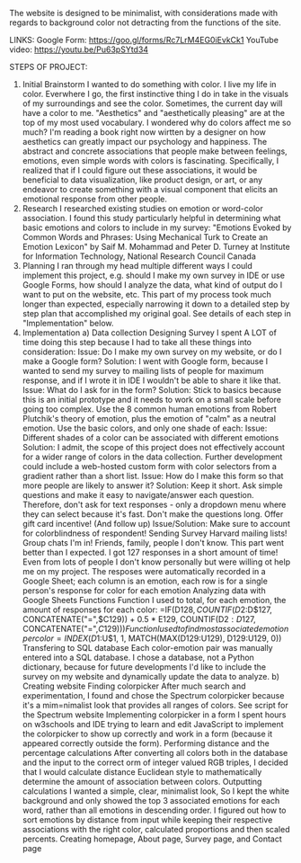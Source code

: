 The website is designed to be minimalist, with considerations
made with regards to background color not detracting from the functions of the site.

LINKS:
Google Form: https://goo.gl/forms/Rc7LrM4EG0iEvkCk1
YouTube video: https://youtu.be/Pu63pSYtd34

STEPS OF PROJECT:
1) Initial Brainstorm
        I wanted to do something with color. I live my life in color. Everwhere I go, the first instinctive thing I do in take in the visuals of my surroundings and see the color.
        Sometimes, the current day will have a color to me. "Aesthetics" and "aesthetically pleasing" are at the top of my most used vocabulary. I wondered why do colors affect me so much?
        I'm reading a book right now wirtten by a designer on how aesthetics can greatly impact our psychology and happiness.
        The abstract and concrete associations that people make between feelings, emotions, even simple words with colors is fascinating.
        Specifically, I realized that if I could figure out these associations, it would be beneficial to data visualization, like product design, or art, or any endeavor to create something with a visual component that elicits an emotional response from other people.
2) Research
        I researched existing studies on emotion or word-color association.
        I found this study particularly helpful in determining what basic emotions and colors to include in my survey:
        "Emotions Evoked by Common Words and Phrases: Using Mechanical Turk to Create an Emotion Lexicon" by Saif M. Mohammad and Peter D. Turney at Institute for Information Technology, National Research Council Canada
3) Planning
        I ran through my head multiple different ways I could implement this project, e.g. should I make my own survey in IDE or use Google Forms, how should I analyze the data, what kind of output do I want to put on the website, etc.
        This part of my process took much longer than expected, especially narrowing it down to a detailed step by step plan that accomplished my original goal. See details of each step in "Implementation" below.
4) Implementation
    a) Data collection
        Designing Survey
            I spent A LOT of time doing this step because I had to take all these things into consideration:
                Issue: Do I make my own survey on my website, or do I make a Google form?
                    Solution: I went with Google form, because I wanted to send my survey to mailing lists of people for maximum response, and if I wrote it in IDE I wouldn't be able to share it like that.
                Issue: What do I ask for in the form?
                    Solution: Stick to basics because this is an initial prototype and it needs to work on a small scale before going too complex.
                            Use the 8 common human emotions from Robert Plutchik's theory of emotion, plus the emotion of "calm" as a neutral emotion.
                            Use the basic colors, and only one shade of each:
                            Issue: Different shades of a color can be associated with different emotions
                                Solution: I admit, the scope of this project does not effectively account for a wider range of colors in the data collection. Further development could include a web-hosted custom form with color selectors from a gradient rather than a short list.
                Issue: How do I make this form so that more people are likely to answer it?
                    Solution: Keep it short. Ask simple questions and make it easy to navigate/answer each question. Therefore, don't ask for text responses - only a dropdown menu where they can select because it's fast.
                            Don't make the questions long.
                            Offer gift card incentive! (And follow up)
                Issue/Solution: Make sure to account for colorblindness of respondent!
        Sending Survey
            Harvard mailing lists! Group chats I'm in! Friends, family, people I don't know. This part went better than I expected. I got 127 responses in a short amount of time! Even from lots of people I don't know personally but were willing ot help me on my project.
            The resposes were automatically recorded in a Google Sheet; each column is an emotion, each row is for a single person's response for color for each emotion
        Analyzing data with Google Sheets Functions
            Function I used to total, for each emotion, the amount of responses for each color: =IF(D$128, COUNTIF(D$2:D$127, CONCATENATE("=",$C129)) + 0.5 * E129, COUNTIF(D$2:D$127, CONCATENATE("=",$C129)))
            Function I used to find most associated emotion per color=INDEX(D$1:U$1, 1, MATCH(MAX(D129:U129), D129:U129, 0))
        Transfering to SQL database
            Each color-emotion pair was manually entered into a SQL database.
            I chose a database, not a Python dictionary, because for future developments I'd like to include the survey on my website and dynamically update the data to analyze.
    b) Creating website
        Finding colorpicker
            After much search and experimentation, I found and chose the Spectrum colorpicker because it's a mim=nimalist look that provides all ranges of colors. See script for the Spectrum website
        Implementing colorpicker in a form
            I spent hours on w3schools and IDE trying to learn and edit JavaScript to implement the colorpicker to show up correctly and work in a form (because it appeared correctly outside the form).
        Performing distance and the percentage calculations
            After converting all colors both in the database and the input to the correct orm of integer valued RGB triples, I decided that I would calculate distance Euclidean style to mathematically determine the amount of association between colors.
        Outputting calculations
            I wanted a simple, clear, minimalist look, So I kept the white background and only showed the top 3 associated emotions for each word, rather than all emotions in descending order.
            I figured out how to sort emotions by distance from input while keeping their respective associations with the right color, calculated proportions and then scaled percents.
        Creating homepage, About page, Survey page, and Contact page